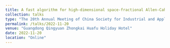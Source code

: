 ```yaml
---
title: A fast algorithm for high-dimensional space-fractional Allen-Cahn equations
collection: talks
type: "The 20th Annual Meeting of China Society for Industrial and Applied Mathematics"
permalink: /talks/2022-11-20
venue: "Guangdong Qingyuan Zhongkai Huafu Holiday Hotel"
date: 2022-11-20
location: "Online"
---
```

